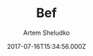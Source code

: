 ---
title: Bef
github: https://github.com/artemsheludko/bef
demo: https://artemsheludko.github.io/bef/
author: Artem Sheludko
ssg:
  - Jekyll
cms:
  - No Cms
date: 2017-07-16T15:34:56.000Z
description: Bef is a responsive jekyll theme https://artemsheludko.github.io/bef/
stale: true
disabled_reason: Github repo not found
---